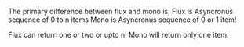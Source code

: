 The primary difference between flux and mono is, 
Flux is Asyncronus sequence of 0 to n items
Mono is Asyncronus sequence of 0 or 1 item!


Flux can return one or two or upto n!
Mono will return only one item.
